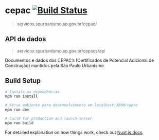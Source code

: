 # cepac [![Build Status](https://travis-ci.org/SPURB/cepac.svg?branch=master)](https://travis-ci.org/SPURB/cepac)
> servicos.spurbanismo.sp.gov.br/cepac/

## API de dados
> servicos.spurbanismo.sp.gov.br/cepacs/api

Documentos e dados dos CEPAC’s (Certificados de Potencial Adicional de Construção) mantidos pela São Paulo Urbanismo

## Build Setup

``` bash
# Instale as dependências
npm run install

# Serve ambiente para desenvolvimento em localhost:3000/cepac
npm run dev

# build for production and launch server
npm run build

```

For detailed explanation on how things work, check out [Nuxt.js docs](https://nuxtjs.org).
